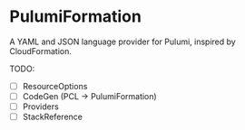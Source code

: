 # PulumiFormation

A YAML and JSON language provider for Pulumi, inspired by CloudFormation.

TODO:
- [ ] ResourceOptions
- [ ] CodeGen (PCL -> PulumiFormation)
- [ ] Providers
- [ ] StackReference